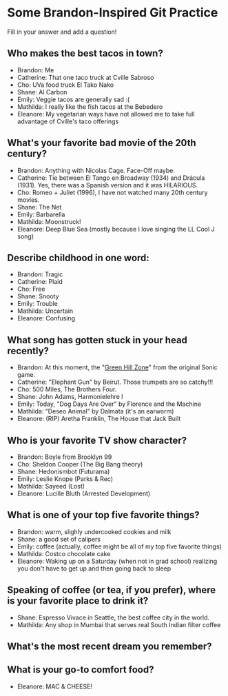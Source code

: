 # Some Brandon-Inspired Git Practice
Fill in your answer and add a question!

## Who makes the best tacos in town?
* Brandon: Me
* Catherine: That one taco truck at Cville Sabroso
* Cho: UVa food truck El Tako Nako
* Shane: Al Carbon
* Emily: Veggie tacos are generally sad :(
* Mathilda: I really like the fish tacos at the Bebedero
* Eleanore: My vegetarian ways have not allowed me to take full advantage of Cville's taco offerings

## What's your favorite bad movie of the 20th century?
* Brandon: Anything with Nicolas Cage. Face-Off maybe.
* Catherine: Tie between El Tango en Broadway (1934) and Drácula (1931). Yes, there was a Spanish version and it was HILARIOUS.
* Cho: Romeo + Juliet (1996), I have not watched many 20th century movies.
* Shane: The Net
* Emily: Barbarella
* Mathilda: Moonstruck!
* Eleanore: Deep Blue Sea (mostly because I love singing the LL Cool J song)

## Describe childhood in one word:
* Brandon: Tragic
* Catherine: Plaid
* Cho: Free
* Shane: Snooty
* Emily: Trouble
* Mathilda: Uncertain
* Eleanore: Confusing

## What song has gotten stuck in your head recently?
* Brandon: At this moment, the "[Green Hill Zone](https://www.youtube.com/watch?v=0BqLIyS11Ws&t=9s)" from the original Sonic game.
* Catherine: "Elephant Gun" by Beirut. Those trumpets are so catchy!!!
* Cho: 500 Miles, The Brothers Four.
* Shane: John Adams, Harmonielehre I
* Emily: Today, "Dog Days Are Over" by Florence and the Machine
* Mathilda: "Deseo Animal" by Dalmata (it's an earworm)
* Eleanore: (RIP) Aretha Franklin, The House that Jack Built

## Who is your favorite TV show character?
* Brandon: Boyle from Brooklyn 99
* Cho: Sheldon Cooper (The Big Bang theory)
* Shane: Hedonismbot (Futurama)
* Emily: Leslie Knope (Parks & Rec)
* Mathilda: Sayeed (Lost)
* Eleanore: Lucille Bluth (Arrested Development)

## What is one of your top five favorite things?
* Brandon: warm, slighly undercooked cookies and milk
* Shane: a good set of calipers
* Emily: coffee (actually, coffee might be all of my top five favorite things)
* Mathilda: Costco chocolate cake   
* Eleanore: Waking up on a Saturday (when not in grad school) realizing you don't have to get up and then going back to sleep

## Speaking of coffee (or tea, if you prefer), where is your favorite place to drink it?
* Shane: Espresso Vivace in Seattle, the best coffee city in the world.
* Mathilda: Any shop in Mumbai that serves real South Indian filter coffee

## What's the most recent dream you remember?

## What is your go-to comfort food?
* Eleanore: MAC & CHEESE!
